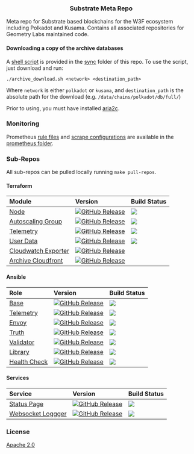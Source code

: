 <p align="center">
  <h3 align="center">Substrate Meta Repo</h3>
</p>

Meta repo for Substrate based blockchains for the W3F ecosystem including Polkadot and Kusama. Contains all associated repositories for Geometry Labs maintained code. 

[//]: # (#### [Status Page]&#40;https://status.icon.geometry.io&#41; )

#### Downloading a copy of the archive databases

A [shell script](sync/archive_download.sh) is provided in the [sync](sync/) folder of this repo.
To use the script, just download and run:

```shell
./archive_download.sh <network> <destination_path>
```

Where `network` is either `polkadot` or `kusama`, and `destination_path` is the absolute path for the download (e.g. `/data/chains/polkadot/db/full/`)

Prior to using, you must have installed [aria2c](https://aria2.github.io/).

### Monitoring

Prometheus [rule files](prometheus/rules.yaml) and [scrape configurations](prometheus/scrape-configs.yaml) are available in the [prometheus folder](prometheus).

### Sub-Repos

All sub-repos can be pulled locally running `make pull-repos`.

#### Terraform

| Module | Version                                                                                                                              | Build Status                                                                                                            | 
|:---------------------------------------------------------------------------------------------------|:-------------------------------------------------------------------------------------------------------------------------------------|:------------------------------------------------------------------------------------------------------------------------| 
| [Node](https://github.com/geometry-labs/terraform-polkadot-aws-node)                               | [![GitHub Release](https://img.shields.io/github/release/geometry-labs/terraform-polkadot-aws-node.svg?style=flat)]()                | ![](https://github.com/geometry-labs/terraform-polkadot-aws-node/workflows/integration/badge.svg?branch=main)           | 
| [Autoscaling Group](https://github.com/geometry-labs/terraform-polkadot-aws-asg)                   | [![GitHub Release](https://img.shields.io/github/release/geometry-labs/terraform-polkadot-aws-asg.svg?style=flat)]()                 | ![](https://github.com/geometry-labs/terraform-polkadot-aws-asg/workflows/integration/badge.svg?branch=main)            | 
| [Telemetry](https://github.com/geometry-labs/terraform-polkadot-aws-telemetry)                     | [![GitHub Release](https://img.shields.io/github/release/geometry-labs/terraform-polkadot-aws-telemetry.svg?style=flat)]()           | ![](https://github.com/geometry-labs/terraform-polkadot-aws-telemetry/workflows/integration/badge.svg?branch=main)      | 
| [User Data](https://github.com/geometry-labs/terraform-polkadot-user-data)                         | [![GitHub Release](https://img.shields.io/github/release/geometry-labs/terraform-polkadot-user-data.svg?style=flat)]()               | ![](https://github.com/geometry-labs/terraform-polkadot-user-data/workflows/integration/badge.svg?branch=main)          | 
| [Cloudwatch Exporter](https://github.com/geometry-labs/terraform-polkadot-eks-cloudwatch-exporter) | [![GitHub Release](https://img.shields.io/github/release/geometry-labs/terraform-polkadot-eks-cloudwatch-exporter.svg?style=flat)]() |      |
| [Archive Cloudfront](https://github.com/geometry-labs/terraform-substrate-archive-cloudfront)      | [![GitHub Release](https://img.shields.io/github/release/geometry-labs/terraform-substrate-archive-cloudfront.svg?style=flat)]()     | |

#### Ansible 

| Role | Version | Build Status | 
| :--- | :---- |:---- | 
| [Base](https://github.com/geometry-labs/ansible-role-polkadot-base) | [![GitHub Release](https://img.shields.io/github/release/geometry-labs/ansible-role-polkadot-base.svg?style=flat)]() | ![](https://github.com/geometry-labs/ansible-role-polkadot-base/workflows/galaxy-publish/badge.svg?branch=main) | 
| [Telemetry](https://github.com/geometry-labs/ansible-role-substrate-telemetry) | [![GitHub Release](https://img.shields.io/github/release/geometry-labs/ansible-role-substrate-telemetry.svg?style=flat)]() | ![](https://github.com/geometry-labs/ansible-role-substrate-telemetry/workflows/galaxy-publish/badge.svg?branch=main) | 
| [Envoy](https://github.com/geometry-labs/ansible-role-substrate-connect-envoy-config) | [![GitHub Release](https://img.shields.io/github/release/geometry-labs/ansible-role-substrate-connect-envoy-config.svg?style=flat)]() | ![](https://github.com/geometry-labs/ansible-role-substrate-connect-envoy-config/workflows/galaxy-publish/badge.svg?branch=main) | 
| [Truth](https://github.com/geometry-labs/ansible-role-polkadot-truth) | [![GitHub Release](https://img.shields.io/github/release/geometry-labs/ansible-role-polkadot-truth.svg?style=flat)]() | ![](https://github.com/geometry-labs/ansible-role-polkadot-truth/workflows/galaxy-publish/badge.svg?branch=main) | 
| [Validator](https://github.com/geometry-labs/ansible-role-polkadot-validator) | [![GitHub Release](https://img.shields.io/github/release/geometry-labs/ansible-role-polkadot-validator.svg?style=flat)]() | ![](https://github.com/geometry-labs/ansible-role-polkadot-validator/workflows/galaxy-publish/badge.svg?branch=main) | 
| [Library](https://github.com/geometry-labs/ansible-role-polkadot-library) | [![GitHub Release](https://img.shields.io/github/release/geometry-labs/ansible-role-polkadot-library.svg?style=flat)]() | ![](https://github.com/geometry-labs/ansible-role-polkadot-library/workflows/galaxy-publish/badge.svg?branch=main) | 
| [Health Check](https://github.com/geometry-labs/ansible-role-polkadot-health-check) | [![GitHub Release](https://img.shields.io/github/release/geometry-labs/ansible-role-polkadot-health-check.svg?style=flat)]() | ![](https://github.com/geometry-labs/ansible-role-polkadot-health-check/workflows/galaxy-publish/badge.svg?branch=main) | 

#### Services

| Service | Version | Build Status | 
| :--- | :---- |:---- | 
| [Status Page](https://github.com/geometry-labs/substrate-status-page) | [![GitHub Release](https://img.shields.io/github/release/geometry-labs/substrate-status-page.svg?style=flat)]() | ![](https://github.com/geometry-labs/substrate-status-page/workflows/Uptime%20CI/badge.svg?branch=main) | 
| [Websocket Loggger](https://github.com/geometry-labs/websocket-logger) | [![GitHub Release](https://img.shields.io/github/release/geometry-labs/websocket-logger.svg?style=flat)]() | ![](https://github.com/geometry-labs/websocket-logger/actions/workflows/release-ecr.yml/badge.svg) | 

### License

[Apache 2.0](LICENSE)
